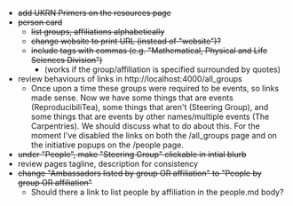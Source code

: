 * ~~add UKRN Primers on the resources page~~
* ~~person card~~
    - ~~list groups, affiliations alphabetically~~
    - ~~change website to print URL (instead of "website")?~~
    - ~~include tags with commas (e.g. "Mathematical, Physical and Life Sciences Division")~~
        - (works if the group/affiliation is specified surrounded by quotes)
* review behaviours of links in http://localhost:4000/all_groups
    - Once upon a time these groups were required to be events, so links made sense. Now we have some things that are events (ReproducibiliTea), some things that aren't (Steering Group), and some things that are events by other names/multiple events (The Carpentries). We should discuss what to do about this. For the moment I've disabled the links on both the /all_groups page and on the initiative popups on the /people page.
* ~~under "People", make "Steering Group" clickable in intial blurb~~
* review pages tagline, description for consistency
* ~~change "Ambassadors listed by group OR affiliation" to "People by group OR affiliation"~~
    - Should there a link to list people by affiliation in the people.md body?
